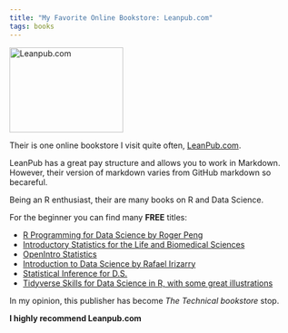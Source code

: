 ```yaml
---
title: "My Favorite Online Bookstore: Leanpub.com"
tags: books
---
```


<img src="https://static.fsf.org/nosvn/logos/orgs/leanpub-logo.png" width="200" height="150" alt="Leanpub.com">

Their is one online bookstore I visit quite often, <a href="https://leanpub.com/" target="_blank">LeanPub.com</a>.  

LeanPub has a great pay structure and allows you to work in Markdown. However, their version of markdown varies from GitHub markdown so becareful. 

Being an R enthusiast, their are many books on R and Data Science.

For the beginner you can find many **FREE** titles: 

- [R Programming for Data Science by Roger Peng](https://leanpub.com/rprogramming)
- [Introductory Statistics for the Life and Biomedical Sciences](https://leanpub.com/biostat)
- [OpenIntro Statistics](https://leanpub.com/openintro-statistics)
- [Introduction to Data Science by Rafael Irizarry](https://leanpub.com/datasciencebook)
- [Statistical Inference for D.S.](https://leanpub.com/LittleInferenceBook)
- [Tidyverse Skills for Data Science in R, with some great illustrations](https://leanpub.com/tidyverseskillsdatascience)

In my opinion, this publisher has become *The Technical bookstore* stop. 

**I highly recommend Leanpub.com**
